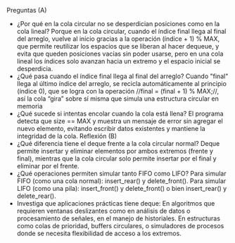 Preguntas (A)
- ¿Por qué en la cola circular no se desperdician posiciones como en la cola lineal?
  Porque en la cola circular, cuando el índice final llega al final del arreglo, vuelve al inicio gracias a la operación (índice + 1) % MAX, que permite reutilizar los espacios que se liberan al hacer dequeue, y evita que queden posiciones vacías sin poder usarse, pero en una cola lineal los índices solo avanzan hacia un extremo y el espacio inicial se desperdicia.
-  ¿Qué pasa cuando el índice final llega al final del arreglo?
  Cuando "final" llega al último índice del arreglo, se recicla automáticamente al principio (índice 0), que se logra con la operación //final = (final + 1) % MAX;//, así la cola “gira” sobre sí misma que simula una estructura circular en memoria
- ¿Qué sucede si intentas encolar cuando la cola está llena?
  El programa detecta que size == MAX y muestra un mensaje de error sin agregar el nuevo elemento, evitando escribir datos existentes y mantiene la integridad de la cola.
Reflexión (B)
- ¿Qué diferencia tiene el deque frente a la cola circular normal?
  Deque permite insertar y eliminar elementos por ambos extremos (frente y final), mientras que la cola circular solo permite insertar por el final y eliminar por el frente.
- ¿Qué operaciones permiten simular tanto FIFO como LIFO?
  Para simular FIFO (como una cola normal): insert_rear() y delete_front().
  Para simular LIFO (como una pila): insert_front() y delete_front() o bien insert_rear() y delete_rear().
- Investiga que aplicaciones prácticas tiene deque:
  En algoritmos que requieren ventanas deslizantes como en análisis de datos o procesamiento de señales, en el manejo de historiales. En estructuras como colas de prioridad, buffers circulares, o simuladores de procesos donde se necesita flexibilidad de acceso a los extremos.
